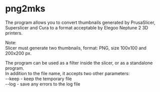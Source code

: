 # png2mks

The program allows you to convert thumbnails generated by PrusaSlicer, Superslicer and Cura to a format acceptable by Elegoo Neptune 2 3D printers.

Note:<br>
Slicer must generate two thumbnails, format: PNG, size 100x100 and 200x200 px.

The program can be used as a filter inside the slicer, or as a standalone program.<br>
In addition to the file name, it accepts two other  parameters:<br>
  --keep - keep the temporary file<br>
  --log - save any errors to the log file<br>
  
